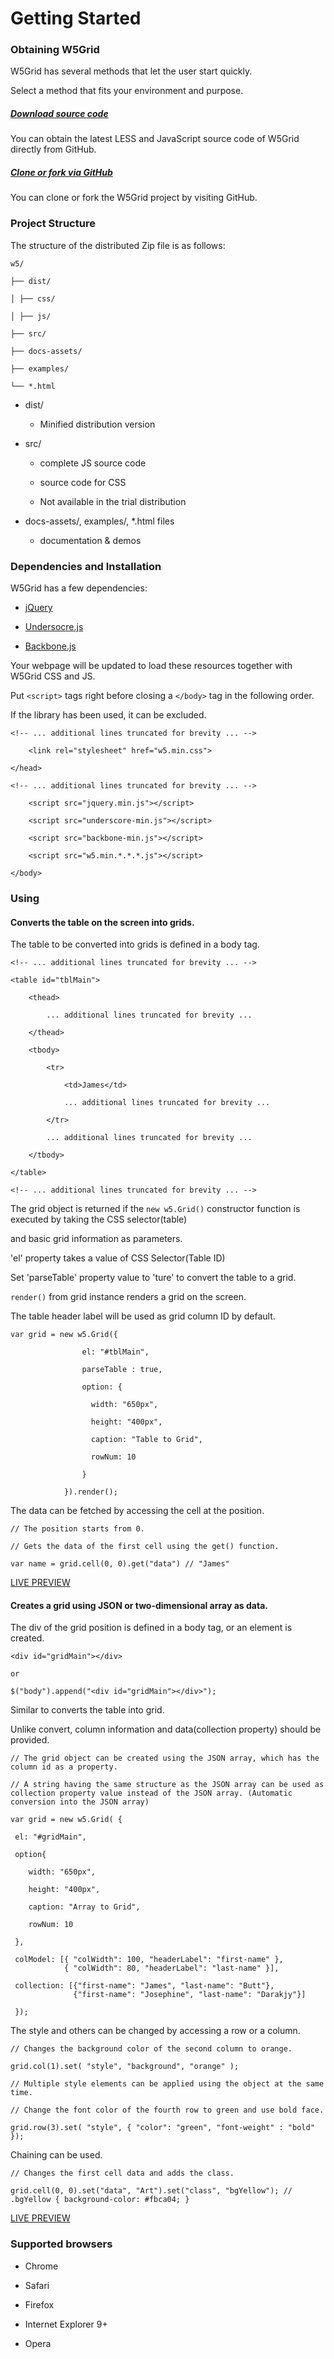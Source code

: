 Getting Started
====================
### Obtaining W5Grid

W5Grid has several methods that let the user start quickly.

Select a method that fits your environment and purpose.
<!--
#### Download Minified W5Grid

The fastest way to use W5Grid is to download the minified CSS and JavaScript version. 

Documents and original source not included.

COMMENT START
Downloading the minified W5Grid (Add a button)
COMMENT END

#### Additional downloads
-->
##### [Download source code](https://github.com/inswave/w5/archive/master.zip)

You can obtain the latest LESS and JavaScript source code of W5Grid directly from GitHub.

##### [Clone or fork via GitHub](https://github.com/inswave/w5.git)

You can clone or fork the W5Grid project by visiting GitHub.
<!--
##### Install with [Bower](http://bower.io/)

You can install and manage W5Grid styles, JavaScript, and documentation using Bower. 

Using Bower is recommended if you want to avoid cumbersome dependency management.

	$ bower install w5grid
-->
<!--
#### W5Grid CDN

CSS and JavaScript CDN support for W5Grid are provided. 

Use the [W5Grid CDN](http://) links described below.

	COMMENT START
	Latest minified CSS
	COMMENT END	
	<link rel="stylesheet" href="//w5.io/w5grid/1.0.0/css/w5.min.css">
	COMMENT START
	Optional theme
	COMMENT END
	<link rel="stylesheet" href="//w5.io/w5grid/1.0.0/css/w5-theme.min.css">
	COMMENT START
	Latest minified JavaScript
	COMMENT END
	<script src="//w5.io/w5grid/1.0.0/js/w5.min.1.0.0.js"></script>
-->
### Project Structure

The structure of the distributed Zip file is as follows:

	w5/
	
	├── dist/
	
	│ ├── css/
	
	│ ├── js/
	
	├── src/
	
	├── docs-assets/
	
	├── examples/
	
	└── *.html

* dist/ 

	* Minified distribution version
	
* src/ 

	* complete JS source code
	
	* source code for CSS
	
	* Not available in the trial distribution
	
* docs-assets/, examples/, *.html files

	* documentation & demos

### Dependencies and Installation

W5Grid has a few dependencies:

* [jQuery](http://jquery.com/)

* [Undersocre.js](http://underscorejs.org/)

* [Backbone.js](http://backbonejs.org/)

Your webpage will be updated to load these resources together with W5Grid CSS and JS. 

Put `<script>` tags right before closing a `</body>` tag in the following order. 

If the library has been used, it can be excluded.

	<!-- ... additional lines truncated for brevity ... -->
	
		<link rel="stylesheet" href="w5.min.css">
	
	</head>
	
	<!-- ... additional lines truncated for brevity ... -->
	
		<script src="jquery.min.js"></script>
		
		<script src="underscore-min.js"></script>
		
		<script src="backbone-min.js"></script>
		
		<script src="w5.min.*.*.*.js"></script>
	
	</body>

### Using

#### Converts the table on the screen into grids.

The table to be converted into grids is defined in a body tag.

	<!-- ... additional lines truncated for brevity ... -->
	
	<table id="tblMain">
	
		<thead>
	
			... additional lines truncated for brevity ...
	
		</thead>
	
		<tbody>
	
			<tr>
	
				<td>James</td>
	
				... additional lines truncated for brevity ...
	
			</tr>
	
			... additional lines truncated for brevity ...
	
		</tbody>
	
	</table>
	
	<!-- ... additional lines truncated for brevity ... -->

The grid object is returned if the `new w5.Grid()` constructor function is executed by taking the CSS selector(table) 

and basic grid information as parameters. 

'el' property takes a value of CSS Selector(Table ID)

Set 'parseTable' property value to 'ture' to convert the table to a grid.

`render()` from grid instance renders a grid on the screen.

The table header label will be used as grid column ID by default.

	var grid = new w5.Grid({
	
					el: "#tblMain",
					
					parseTable : true,
	
					option: {

					  width: "650px",
			
					  height: "400px",
			
					  caption: "Table to Grid",
			
					  rowNum: 10
					  
					}
		
				}).render();

The data can be fetched by accessing the cell at the position.

	// The position starts from 0.
	
	// Gets the data of the first cell using the get() function.
	
	var name = grid.cell(0, 0).get("data") // "James"

<a href="http://codepen.io/w5/pen/rjkIn" target="_blank">LIVE PREVIEW</a>

#### Creates a grid using JSON or two-dimensional array as data.

The div of the grid position is defined in a body tag, or an element is created.

	<div id="gridMain"></div>
	
	or
	
	$("body").append("<div id="gridMain"></div>");

Similar to converts the table into grid. 

Unlike convert, column information and data(collection property) should be provided. 
<!--
Use the basic information if the column information is omitted.
-->
	// The grid object can be created using the JSON array, which has the column id as a property. 
	
	// A string having the same structure as the JSON array can be used as collection property value instead of the JSON array. (Automatic conversion into the JSON array)
	
	var grid = new w5.Grid( {
	
	 el: "#gridMain",
	 
	 option{
	
	 	width: "650px",
	
		height: "400px",
	
	 	caption: "Array to Grid",
	
		rowNum: 10
		
	 },
	
	 colModel: [{ "colWidth": 100, "headerLabel": "first-name" },  
                { "colWidth": 80, "headerLabel": "last-name" }],
	
	 collection: [{"first-name": "James", "last-name": "Butt"},  
                  {"first-name": "Josephine", "last-name": "Darakjy"}]
	
	 });

The style and others can be changed by accessing a row or a column.

	// Changes the background color of the second column to orange.
	
	grid.col(1).set( "style", "background", "orange" );
	
	// Multiple style elements can be applied using the object at the same time.
	
	// Change the font color of the fourth row to green and use bold face.
	
	grid.row(3).set( "style", { "color": "green", "font-weight" : "bold" });

Chaining can be used.

	// Changes the first cell data and adds the class.
	
	grid.cell(0, 0).set("data", "Art").set("class", "bgYellow"); // .bgYellow { background-color: #fbca04; }

<a href="http://codepen.io/w5/pen/xFhqK" target="_blank">LIVE PREVIEW</a>
 
<!--
#### Customize

The grid CSS, like the color, can be customized using ThemeRoller.
COMMENT START
ThemeRoller Button
COMMENT END
-->
### Supported browsers

<!-- Is it better to separate the desktop from mobile?(http://docs.kendoui.com/getting-started/dataviz/

supported-browsers)-->

<!-- Specify the lowest supported browser version, or the version before the latest version is 

supported! -->

* Chrome

* Safari

* Firefox

* Internet Explorer 9+

* Opera

<!--
### Updating packages

If the new W5Grid is released, run "Bower update" from the "App" directory to update. 

 

bower update

All packages in "bower_components/" will be updated.
-->
